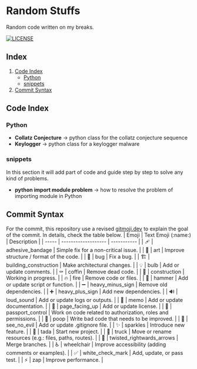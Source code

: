 # Random Stuffs
Random code written on my breaks.

[![LICENSE](https://img.shields.io/badge/license-BSD-green)](/LICENSE)

## Index
1. [Code Index](#code-index)
    * [Python](#python)
    * [snippets](#snippets)
2. [Commit Syntax](#commit-syntax)

## Code Index
### Python
- **Collatz Conjecture** -> python class for the collatz conjecture sequence
- **Keylogger** -> python class for a keylogger malware
### snippets
In this section it will add part of code and guide step by step to solve any kind of problems.
* **python import module problem** -> how to resolve the problem of importing module in Python

## Commit Syntax
For the commit, this repository use a revised [gitmoji.dev](http://www.gitmoji.dev) to explain the goal of the commit. In details, check the table below.
| Emoji | Text Emoji (:name:) | Description |
| ----- | ------------------- | ----------- |
| :adhesive_bandage: | adhesive_bandage | Simple fix for a non-critical issue. |
| :art: | art | Improve structure / format of the code. |
| :bug: | bug | Fix a bug. |
| :building_construction: | building_construction | Make architectural changes. |
| :bulb: | bulb | Add or update comments. |
| :coffin: | coffin | Remove dead code. |
| :construction: | construction | Working in progress. |
| :fire: | fire | Remove code or files. |
| :hammer: | hammer | Add or update script or function. |
| :heavy_minus_sign: | heavy_minus_sign | Remove old dependencies. |
| :heavy_plus_sign: | heavy_plus_sign | Add new dependencies. |
| :loud_sound: | loud_sound | Add or update logs or outputs. |
| :memo: | memo | Add or update documentation. |
| :page_facing_up: | page_facing_up | Add or update license. |
| :passport_control: | passport_control | Work on code related to authorization, roles and permissions. |
| :poop: | poop | Write bad code that needs to be improved. |
| :see_no_evil: | see_no_evil | Add or update .gitignore file. |
| :sparkles: | sparkles | Introduce new feature. |
| :tada: | tada | Start new project. |
| :truck: | truck | Move or rename resources (e.g.: files, paths, routes). |
| :twisted_rightwards_arrows: | twisted_rightwards_arrows | Merge branches. |
| :wheelchair: | wheelchair | Improve accessibility (adding comments or examples). |
| :white_check_mark: | white_check_mark | Add, update, or pass test. |
| :zap: | zap | Improve performance. |